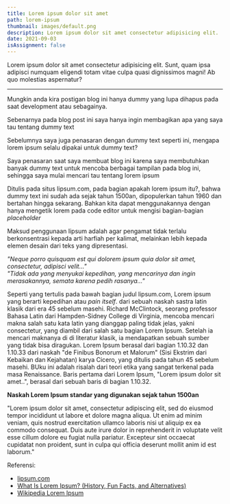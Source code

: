 ```yaml
---
title: Lorem ipsum dolor sit amet
path: lorem-ipsum
thumbnail: images/default.png
description: Lorem ipsum dolor sit amet consectetur adipisicing elit.
date: 2021-09-03
isAssignment: false
---
```


Lorem ipsum dolor sit amet consectetur adipisicing elit. Sunt, quam ipsa adipisci numquam eligendi totam vitae culpa quasi dignissimos magni! Ab quo molestias aspernatur?

---

Mungkin anda kira postigan blog ini hanya dummy yang lupa dihapus pada saat development atau sebagainya.

Sebenarnya pada blog post ini saya hanya ingin membagikan apa yang saya tau tentang dummy text

Sebelumnya saya juga penasaran dengan dummy text seperti ini, mengapa lorem ipsum selalu dipakai untuk dummy text?

Saya penasaran saat saya membuat blog ini karena saya membutuhkan banyak dummy text untuk mencoba berbagai tampilan pada blog ini, sehingga saya mulai mencari tau tentang lorem ipsum

Ditulis pada situs lipsum.com, pada bagian apakah lorem ipsum itu?, bahwa dummy text ini sudah ada sejak tahun 1500an, dipopulerkan tahun 1960 dan bertahan hingga sekarang. Bahkan kita dapat menggunakannya dengan hanya mengetik lorem pada code editor untuk mengisi bagian-bagian _placeholder_

Maksud penggunaan lipsum adalah agar pengamat tidak terlalu berkonsentrasi kepada arti harfiah per kalimat, melainkan lebih kepada elemen desain dari teks yang dipresentasi.

_"Neque porro quisquam est qui dolorem ipsum quia dolor sit amet, consectetur, adipisci velit..."_<br/>
_"Tidak ada yang menyukai kepedihan, yang mencarinya dan ingin merasakannya, semata karena pedih rasanya..."_

Seperti yang tertulis pada bawah bagian judul lipsum.com, Lorem ipsum yang berarti kepedihan atau _pain itself_. dari sebuah naskah sastra latin klasik dari era 45 sebelum masehi. Richard McClintock, seorang professor Bahasa Latin dari Hampden-Sidney College di Virginia, mencoba mencari makna salah satu kata latin yang dianggap paling tidak jelas, yakni consectetur, yang diambil dari salah satu bagian Lorem Ipsum. Setelah ia mencari maknanya di di literatur klasik, ia mendapatkan sebuah sumber yang tidak bisa diragukan. Lorem Ipsum berasal dari bagian 1.10.32 dan 1.10.33 dari naskah "de Finibus Bonorum et Malorum" (Sisi Ekstrim dari Kebaikan dan Kejahatan) karya Cicero, yang ditulis pada tahun 45 sebelum masehi. BUku ini adalah risalah dari teori etika yang sangat terkenal pada masa Renaissance. Baris pertama dari Lorem Ipsum, "Lorem ipsum dolor sit amet..", berasal dari sebuah baris di bagian 1.10.32.

**Naskah Lorem Ipsum standar yang digunakan sejak tahun 1500an**

"Lorem ipsum dolor sit amet, consectetur adipiscing elit, sed do eiusmod tempor incididunt ut labore et dolore magna aliqua. Ut enim ad minim veniam, quis nostrud exercitation ullamco laboris nisi ut aliquip ex ea commodo consequat. Duis aute irure dolor in reprehenderit in voluptate velit esse cillum dolore eu fugiat nulla pariatur. Excepteur sint occaecat cupidatat non proident, sunt in culpa qui officia deserunt mollit anim id est laborum."

Referensi:

- [lipsum.com](https://lipsum.com/ "lipsum")
- [What Is Lorem Ipsum? (History, Fun Facts, and Alternatives)](https://learn.g2.com/what-is-lorem-ipsum)
- [Wikipedia Lorem Ipsum](https://id.wikipedia.org/wiki/Lorem_ipsum)
